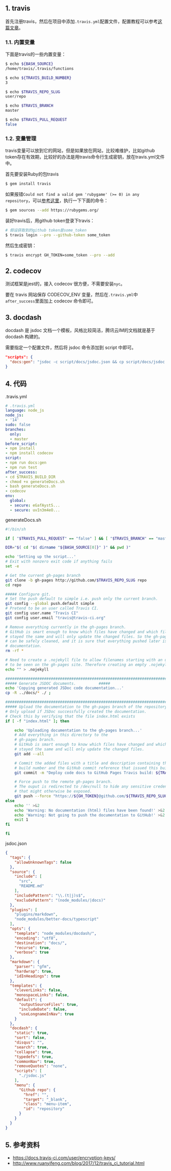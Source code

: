 
## 1. travis

首先注册travis，然后在项目中添加`.travis.yml`配置文件，配置教程可以参考[这篇文章](http://www.ruanyifeng.com/blog/2017/12/travis_ci_tutorial.html)。

### 1.1. 内置变量

下面是travis的一些内置变量：

```bash
$ echo ${BASH_SOURCE}
/home/travis/.travis/functions

$ echo ${TRAVIS_BUILD_NUMBER}
3

$ echo $TRAVIS_REPO_SLUG
user/repo

$ echo $TRAVIS_BRANCH
master

$ echo $TRAVIS_PULL_REQUEST
false
```


### 1.2. 变量管理

travis变量可以放到它的网站，但是如果放在网站，比较难维护，比如github token存在有效期，比较好的办法是用travis命令行生成密钥，放在travis.yml文件中。


首先要安装Ruby的包travis

```bash
$ gem install travis
```

如果报错`Could not find a valid gem 'rubygame' (>= 0) in any repository`，可以[参考这里](https://stackoverflow.com/questions/9962051/could-not-find-a-valid-gem-in-any-repository-rubygame-and-others)，执行一下下面的命令：

```bash
$ gem sources --add https://rubygems.org/
```


装好travis后，用github token登录下travis：

```bash
# 假设获取到的github token是some_token
$ travis login --pro --github-token some_token
```

然后生成密钥：

```bash
$ travis encrypt GH_TOKEN=some_token --pro --add
```

## 2. codecov

测试框架是jest的，接入 codecov 很方便，不需要安装`nyc`。

要在 travis 网站保存 CODECOV_ENV 变量，然后在`.travis.yml`中`after_success`里面加上 codecov 命令即可。


## 3. docdash


docdash 是 jsdoc 文档一个模板，风格比较简洁，腾讯云IM的文档就是基于 docdash 构建的。

需要指定一个配置文件，然后将 jsdoc 命令添加到 script 中即可。

```json
"scripts": {
  "docs:gen": "jsdoc -c script/docs/jsdoc.json && cp script/docs/jsdoc.js docs",
}
```

## 4. 代码

.travis.yml

```yml
# .travis.yml
language: node_js
node_js:
- '14'
sudo: false
branches:
  only:
  - master
before_script:
- npm install
- npm install codecov
script:
- npm run docs:gen
- npm run test
after_success:
- cd $TRAVIS_BUILD_DIR
- chmod +x generateDocs.sh
- bash generateDocs.sh
- codecov
env:
  global:
  - secure: eGafAystS...
  - secure: uvIn3m4eO...
```

generateDocs.sh

```bash
#!/bin/sh

if [ "$TRAVIS_PULL_REQUEST" == "false" ] && [ "$TRAVIS_BRANCH" == "master" ] && [ "$TRAVIS_REPO_SLUG" == "" ]; then

DIR="$( cd "$( dirname "${BASH_SOURCE[0]}" )" && pwd )"

echo 'Setting up the script...'
# Exit with nonzero exit code if anything fails
set -e

# Get the current gh-pages branch
git clone -b gh-pages http://github.com/$TRAVIS_REPO_SLUG repo
cd repo

##### Configure git.
# Set the push default to simple i.e. push only the current branch.
git config --global push.default simple
# Pretend to be an user called Travis CI.
git config user.name "Travis CI"
git config user.email "travis@travis-ci.org"

# Remove everything currently in the gh-pages branch.
# GitHub is smart enough to know which files have changed and which files have
# stayed the same and will only update the changed files. So the gh-pages branch
# can be safely cleaned, and it is sure that everything pushed later is the new
# documentation.
rm -rf *

# Need to create a .nojekyll file to allow filenames starting with an underscore
# to be seen on the gh-pages site. Therefore creating an empty .nojekyll file.
echo "" > .nojekyll

################################################################################
##### Generate JSDOC documents.          #####
echo 'Copying generated JSDoc code documentation...'
cp -R ../docs/* ./ ;

################################################################################
##### Upload the documentation to the gh-pages branch of the repository.   #####
# Only upload if JSDoc successfully created the documentation.
# Check this by verifying that the file index.html exists
if [ -f "index.html" ]; then

    echo 'Uploading documentation to the gh-pages branch...'
    # Add everything in this directory to the
    # gh-pages branch.
    # GitHub is smart enough to know which files have changed and which files have
    # stayed the same and will only update the changed files.
    git add --all

    # Commit the added files with a title and description containing the Travis CI
    # build number and the GitHub commit reference that issued this build.
    git commit -m "Deploy code docs to GitHub Pages Travis build: ${TRAVIS_BUILD_NUMBER}" -m "Commit: ${TRAVIS_COMMIT}"

    # Force push to the remote gh-pages branch.
    # The ouput is redirected to /dev/null to hide any sensitive credential data
    # that might otherwise be exposed.
    git push --force "https://${GH_TOKEN}@github.com/${TRAVIS_REPO_SLUG}" > /dev/null 2>&1
else
    echo '' >&2
    echo 'Warning: No documentation (html) files have been found!' >&2
    echo 'Warning: Not going to push the documentation to GitHub!' >&2
    exit 1
fi

fi
```


jsdoc.json

```json
{
  "tags": {
    "allowUnknownTags": false
  },
  "source": {
    "include": [
      "src",
      "README.md"
    ],
    "includePattern": "\\.(t|j)s$",
    "excludePattern": "(node_modules/|docs)"
  },
  "plugins": [
    "plugins/markdown",
    "node_modules/better-docs/typescript"
  ],
  "opts": {
    "template": "node_modules/docdash/",
    "encoding": "utf8",
    "destination": "docs/",
    "recurse": true,
    "verbose": true
  },
  "markdown": {
    "parser": "gfm",
    "hardwrap": true,
    "idInHeadings": true
  },
  "templates": {
    "cleverLinks": false,
    "monospaceLinks": false,
    "default": {
      "outputSourceFiles": true,
      "includeDate": false,
      "useLongnameInNav": true
    }
  },
  "docdash": {
    "static": true,
    "sort": false,
    "disqus": "",
    "search": true,
    "collapse": true,
    "typedefs": true,
    "commonNav": true,
    "removeQuotes": "none",
    "scripts": [
      "./jsdoc.js"
    ],
    "menu": {
      "Github repo": {
        "href": "",
        "target": "_blank",
        "class": "menu-item",
        "id": "repository"
      }
    }
  }
}
```

## 5. 参考资料

- https://docs.travis-ci.com/user/encryption-keys/
- http://www.ruanyifeng.com/blog/2017/12/travis_ci_tutorial.html



